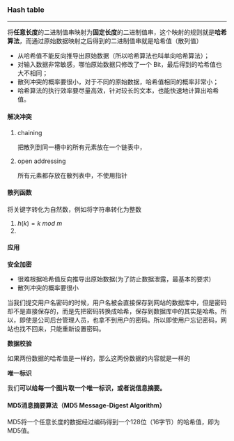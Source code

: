 ### Hash table

------

将**任意长度**的二进制值串映射为**固定长度**的二进制值串，这个映射的规则就是**哈希算法**，而通过原始数据映射之后得到的二进制值串就是哈希值（散列值）

- 从哈希值不能反向推导出原始数据（所以哈希算法也叫单向哈希算法）；
- 对输入数据非常敏感，哪怕原始数据只修改了一个 Bit，最后得到的哈希值也大不相同；
- 散列冲突的概率要很小，对于不同的原始数据，哈希值相同的概率非常小；
- 哈希算法的执行效率要尽量高效，针对较长的文本，也能快速地计算出哈希值。

#### 解决冲突

1. chaining

   把散列到同一槽中的所有元素放在一个链表中，

2. open  addressing

   所有元素都存放在散列表中，不使用指针

#### 散列函数

将关键字转化为自然数，例如将字符串转化为整数

1. $h(k)=k\ mod\ m$
2. 

#### 应用

**安全加密**

- 很难根据哈希值反向推导出原始数据(为了防止数据泄露，最基本的要求)
- 散列冲突的概率要很小

当我们提交用户名密码的时候，用户名被会直接保存到网站的数据库中，但是密码却不是直接保存的，而是先把密码转换成哈希，保存到数据库中的其实是哈希。所以，即使是公司后台管理人员，也拿不到用户的密码。所以即使用户忘记密码，网站也找不回来，只能重新设置密码。

**数据校验**

如果两份数据的哈希值是一样的，那么这两份数据的内容就是一样的

**唯一标识**

我们**可以给每一个图片取一个唯一标识，或者说信息摘要。**

#### **MD5消息摘要算法（MD5 Message-Digest Algorithm）**

MD5将一个任意长度的数据经过编码得到一个128位（16字节）的哈希值，即为MD5值。